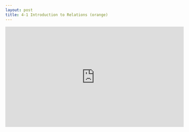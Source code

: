 ```yaml
---
layout: post
title: 4-1 Introduction to Relations (orange)
---
```

<iframe width="560" height="315" src="https://www.youtube.com/embed/L-01zg_T5uA" frameborder="0" allowfullscreen></iframe>
